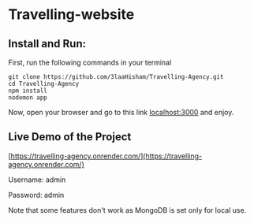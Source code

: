 # Travelling-website


## Install and Run:
First, run the following commands in your terminal
```
git clone https://github.com/3laaHisham/Travelling-Agency.git
cd Travelling-Agency
npm install
nodemon app
```
Now, open your browser and go to this link [localhost:3000](http://localhost:3000) and enjoy.

## Live Demo of the Project 
[https://travelling-agency.onrender.com/](https://travelling-agency.onrender.com/)

Username: admin 

Password: admin 

Note that some features don't work as MongoDB is set only for local use.
